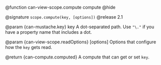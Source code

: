@function can-view-scope.compute compute
@hide

@signature `scope.compute(key, [options])`
@release 2.1

@param {can-mustache.key} key A dot-separated path.  Use `"\."` if you have a
property name that includes a dot.

@param {can-view-scope.readOptions} [options] Options that configure how the `key` gets read.

@return {can-compute.computed} A compute that can get or set `key`.
